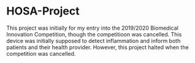 # HOSA-Project
This project was initially for my entry into the 2019/2020 Biomedical Innovation Competition, though the competitioon was cancelled. This device was initially supposed to detect inflammation and inform both patients and their health provider. However, this project halted when the competition was cancelled.
